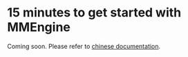 # 15 minutes to get started with MMEngine

Coming soon. Please refer to [chinese documentation](https://mmengine.readthedocs.io/zh_CN/latest/get_started/15_minutes.html).
